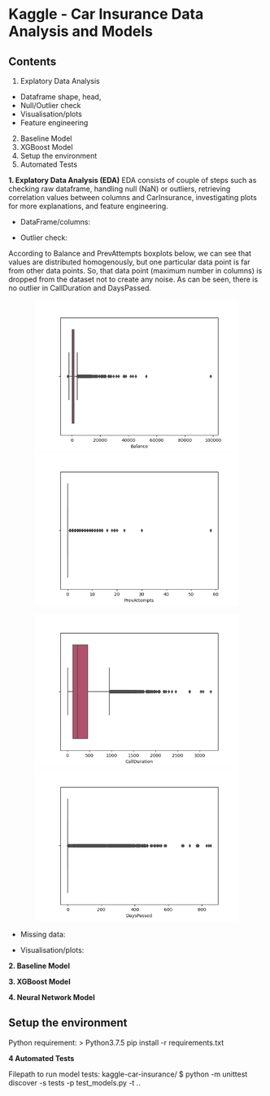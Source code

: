 # Kaggle - Car Insurance Data Analysis and Models



## Contents
1. Explatory Data Analysis
- Dataframe shape, head, 
- Null/Outlier check 
- Visualisation/plots
- Feature engineering
2. Baseline Model
3. XGBoost Model
4. Setup the environment
5. Automated Tests


**1. Explatory Data Analysis (EDA)**
EDA consists of couple of steps such as checking raw dataframe, handling null (NaN) or outliers, retrieving correlation values between columns and CarInsurance, investigating plots for more explanations, and feature engineering. 

- DataFrame/columns: 


- Outlier check:

According to Balance and PrevAttempts boxplots below, we can see that values are distributed homogenously, but one particular data point is far from other data points. So, that data point (maximum number in columns) is dropped from the dataset not to create any noise. As can be seen, there is no outlier in CallDuration and DaysPassed. 

<p align="center">
    <img src="/visuals/balance_boxplot.png" width=400>
    <img src="/visuals/prev_attempts_boxplot.png" width=400>
</p>

<p align="center">
    <img src="/visuals/call_duration_boxplot.png" width=400>
    <img src="/visuals/days_passed_boxplot.png" width=400>
</p>

- Missing data:

- Visualisation/plots:





**2. Baseline Model**


**3. XGBoost Model**

**4. Neural Network Model**


## Setup the environment

Python requirement: > Python3.7.5
pip install -r requirements.txt

**4 Automated Tests**


Filepath to run model tests: kaggle-car-insurance/
$ python -m unittest discover -s tests -p test_models.py -t ..
